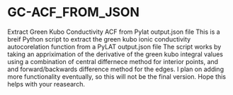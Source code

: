 # GC-ACF_FROM_JSON
Extract Green Kubo Conductivity ACF from Pylat output.json file 
This is a breif Python script to extract the green kubo ionic conductivity autocorelation function from a PyLAT output.json file
The script works by taking an appriximation of the derivative of the green kubo integral values using a combination of central differnece method for interior points, and and forward/backwards difference method for the edges. 
I plan on adding more functionality eventually, so this will not be the final version. 
Hope this helps with your reasearch. 
